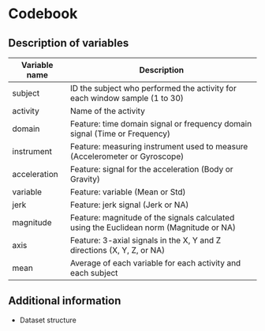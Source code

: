 Codebook
========

Description of variables
------------------------

Variable name    | Description
-----------------|------------
subject          | ID the subject who performed the activity for each window sample (1 to 30)
activity         | Name of the activity
domain       	 | Feature: time domain signal or frequency domain signal (Time or Frequency)
instrument   	 | Feature: measuring instrument used to measure (Accelerometer or Gyroscope)
acceleration 	 | Feature: signal for the acceleration (Body or Gravity)
variable     	 | Feature: variable (Mean or Std)
jerk         	 | Feature: jerk signal (Jerk or NA)
magnitude    	 | Feature: magnitude of the signals calculated using the Euclidean norm (Magnitude or NA)
axis         	 | Feature: 3-axial signals in the X, Y and Z directions (X, Y, Z, or NA)
mean        	 | Average of each variable for each activity and each subject



Additional information
----------------------

* Dataset structure
